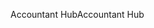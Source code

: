 <span data-ttu-id="38c76-101">Accountant Hub</span><span class="sxs-lookup"><span data-stu-id="38c76-101">Accountant Hub</span></span>
